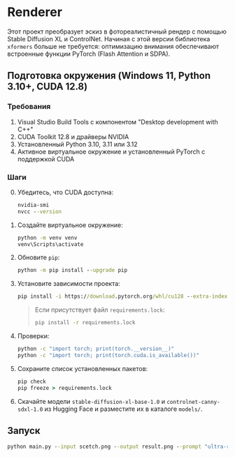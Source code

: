 # Renderer

Этот проект преобразует эскиз в фотореалистичный рендер с помощью Stable Diffusion XL и ControlNet.
Начиная с этой версии библиотека `xformers` больше не требуется: оптимизацию внимания обеспечивают встроенные функции PyTorch (Flash Attention и SDPA).

## Подготовка окружения (Windows 11, Python 3.10+, CUDA 12.8)

### Требования
1. Visual Studio Build Tools с компонентом "Desktop development with C++"
2. CUDA Toolkit 12.8 и драйверы NVIDIA
3. Установленный Python 3.10, 3.11 или 3.12
4. Активное виртуальное окружение и установленный PyTorch с поддержкой CUDA

### Шаги
0. Убедитесь, что CUDA доступна:
   ```cmd
   nvidia-smi
   nvcc --version
   ```
1. Создайте виртуальное окружение:
   ```cmd
   python -m venv venv
   venv\Scripts\activate
   ```
2. Обновите `pip`:
   ```cmd
   python -m pip install --upgrade pip
   ```
3. Установите зависимости проекта:
   ```cmd
   pip install -i https://download.pytorch.org/whl/cu128 --extra-index-url https://pypi.org/simple -r requirements.txt
   ```
   >Если присутствует файл `requirements.lock`:
   >```cmd
   >pip install -r requirements.lock
   >```
4. Проверки:
   ```cmd
   python -c "import torch; print(torch.__version__)"
   python -c "import torch; print(torch.cuda.is_available())"
   ```
5. Сохраните список установленных пакетов:
   ```cmd
   pip check
   pip freeze > requirements.lock
   ```
6. Скачайте модели `stable-diffusion-xl-base-1.0` и `controlnet-canny-sdxl-1.0` из Hugging Face и разместите их в каталоге `models/`.

## Запуск
```cmd
python main.py --input scetch.png --output result.png --prompt "ultra-realistic minimalistic modern house, evening golden hour lighting, photoreal, 8k, octane render"
```
